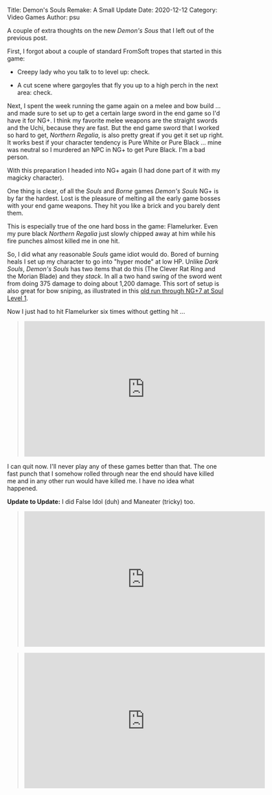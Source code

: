 Title: Demon's Souls Remake: A Small Update
Date: 2020-12-12
Category: Video Games
Author: psu

A couple of extra thoughts on the new *Demon's Sous* that I left out of the previous post.

First, I forgot about a couple of standard FromSoft tropes that started in this game:

* Creepy lady who you talk to to level up: check.

* A cut scene where gargoyles that fly you up to a high perch in the next area: check.

Next, I spent the week running the game again on a melee and bow build ... and made sure to set up to get a certain large sword in the end game so I'd have it for NG+. I think my favorite melee weapons are the straight swords and the Uchi, because they are fast. But the end game sword that I worked so hard to get, *Northern Regalia*, is also pretty great if you get it set up right. It works best if your character tendency is Pure White or Pure Black ... mine was neutral so I murdered an NPC in NG+ to get Pure Black. I'm a bad person.

With this preparation I headed into NG+ again (I had done part of it with my magicky character). 

One thing is clear, of all the *Souls* and *Borne* games *Demon's Souls* NG+ is by far the hardest. Lost is the pleasure of melting all the early game bosses with your end game weapons. They hit you like a brick and you barely dent them. 

This is especially true of the one hard boss in the game: Flamelurker. Even my pure black *Northern Regalia* just slowly chipped away at him while his fire punches almost killed me in one hit.

So, I did what any reasonable *Souls* game idiot would do. Bored of burning heals I set up my character to go into "hyper mode" at low HP. Unlike *Dark Souls*, *Demon's Souls* has two items that do this (The Clever Rat Ring and the Morian Blade) and they *stack*. In all a two hand swing of the sword went from doing 375 damage to doing about 1,200 damage. This sort of setup is also great for bow sniping, as illustrated in this <a href="https://www.youtube.com/playlist?list=PLYk2EK7Engpm3vvgyWXqJAdjbtkp2woGx">old run through NG+7 at Soul Level 1</a>.

Now I just had to hit Flamelurker six times without getting hit ...

> <iframe width="560" height="315" src="https://www.youtube.com/embed/udKGqqKs7Uk" frameborder="0" allow="accelerometer; autoplay; clipboard-write; encrypted-media; gyroscope; picture-in-picture" allowfullscreen></iframe>

I can quit now. I'll never play any of these games better than that. The one fast punch that I somehow rolled through near the end should have killed me and in any other run would have killed me. I have no idea what happened.

**Update to Update:** I did False Idol (duh) and Maneater (tricky) too.

> <iframe width="560" height="315" src="https://www.youtube.com/embed/J97B_c8ZOSU" frameborder="0" allow="accelerometer; autoplay; clipboard-write; encrypted-media; gyroscope; picture-in-picture" allowfullscreen></iframe>

> <iframe width="560" height="315" src="https://www.youtube.com/embed/_Xg7CvwNH9A" frameborder="0" allow="accelerometer; autoplay; clipboard-write; encrypted-media; gyroscope; picture-in-picture" allowfullscreen></iframe>